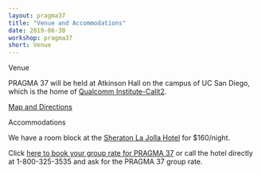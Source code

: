 ```yaml
---
layout: pragma37
title: "Venue and Accommodations"
date: 2019-06-30
workshop: pragma37
short: Venue
---
```


<div class="border37">Venue</div>

PRAGMA 37 will be held at Atkinson Hall on the campus of UC San Diego, which
is the home of <a href="http://qi.ucsd.edu/">Qualcomm Institute-Calit2</a>.

[Map and Directions](https://goo.gl/maps/1tcrFyScr9eDTZGb6)


<div class="border37">Accommodations</div>

We have a room block at the <a
href="https://www.marriott.com/hotels/travel/sanjs-sheraton-la-jolla-hotel/">Sheraton La Jolla Hotel</a> for $160/night.  

Click
<a
href="https://www.marriott.com/events/start.mi?id=1564094185230&key=GRP">here
to book your group rate for PRAGMA 37</a> or call the hotel
directly at 1-800-325-3535 and ask for the PRAGMA 37 group rate.


